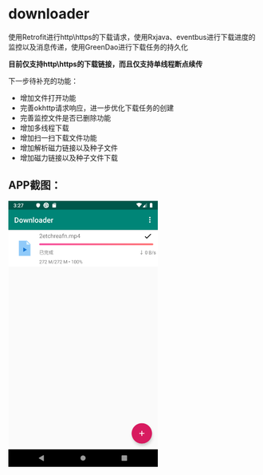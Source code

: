 # downloader

使用Retrofit进行http\https的下载请求，使用Rxjava、eventbus进行下载进度的监控以及消息传递，使用GreenDao进行下载任务的持久化

**目前仅支持http\https的下载链接，而且仅支持单线程断点续传**

下一步待补充的功能：
* 增加文件打开功能
* 完善okhttp请求响应，进一步优化下载任务的创建
* 完善监控文件是否已删除功能
* 增加多线程下载
* 增加扫一扫下载文件功能
* 增加解析磁力链接以及种子文件
* 增加磁力链接以及种子文件下载

## APP截图：
<img src="https://github.com/guriytan/downloader/raw/master/Screenshot.png" width = "300"/>
